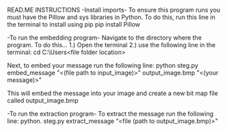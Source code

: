 READ.ME
INSTRUCTIONS
-Install imports-
To ensure this program runs you must have the Pillow and sys libraries in Python.
To do this, run this line in the terminal to install using pip
	pip install Pillow

-To run the embedding program-
Navigate to the directory where the program.
To do this...
	1.) Open the terminal 
	2.) use the following line in the terminal:
    		cd C:\Users\<file folder location>

Next, to embed your message run the following line:
    python steg.py embed_message "<(file path to input_image)>" output_image.bmp "<(your message)>"

This will embed the message into your image and create a new bit map file called output_image.bmp

-To run the extraction program-
To extract the message run the following line: 
    python. steg.py extract_message “<file (path to output_image.bmp)>"
